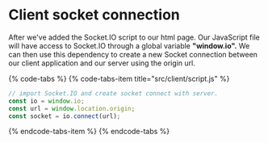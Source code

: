 # Client socket connection

After we've added the Socket.IO script to our html page. Our JavaScript file will have access to Socket.IO through a global variable **"window.io".** We can then use this dependency to create a new Socket connection between our client application and our server using the origin url.

{% code-tabs %}
{% code-tabs-item title="src/client/script.js" %}
```javascript
// import Socket.IO and create socket connect with server.
const io = window.io;
const url = window.location.origin;
const socket = io.connect(url);
```
{% endcode-tabs-item %}
{% endcode-tabs %}

### 

